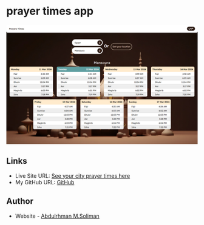 # prayer times app

![Design preview for prayer times in Egypt](./preview/preview-image.png)

## Links

- Live Site URL: [See your city prayer times here](https://abdulrhmansoliman.github.io/Egypt-PrayerTimes/)
- My GitHub URL: [GitHub](http://github.com/AbdulrhmanSoliman)

## Author

- Website - [Abdulrhman M.Soliman](http://github.com/AbdulrhmanSoliman)
